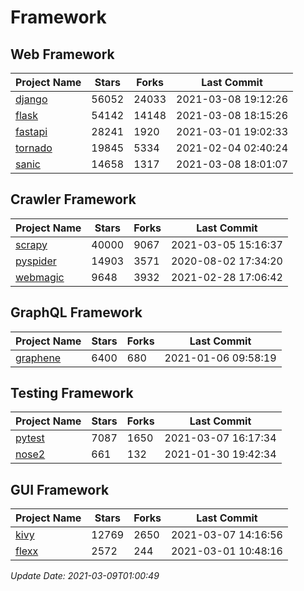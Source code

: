 # Framework

## Web Framework
| Project Name | Stars | Forks | Last Commit |
| ------------ | ----- | ----- | ----------- |
| [django](https://github.com/django/django) | 56052 | 24033 | 2021-03-08 19:12:26 |
| [flask](https://github.com/pallets/flask) | 54142 | 14148 | 2021-03-08 18:15:26 |
| [fastapi](https://github.com/tiangolo/fastapi) | 28241 | 1920 | 2021-03-01 19:02:33 |
| [tornado](https://github.com/tornadoweb/tornado) | 19845 | 5334 | 2021-02-04 02:40:24 |
| [sanic](https://github.com/sanic-org/sanic) | 14658 | 1317 | 2021-03-08 18:01:07 |

## Crawler Framework
| Project Name | Stars | Forks | Last Commit |
| ------------ | ----- | ----- | ----------- |
| [scrapy](https://github.com/scrapy/scrapy) | 40000 | 9067 | 2021-03-05 15:16:37 |
| [pyspider](https://github.com/binux/pyspider) | 14903 | 3571 | 2020-08-02 17:34:20 |
| [webmagic](https://github.com/code4craft/webmagic) | 9648 | 3932 | 2021-02-28 17:06:42 |

## GraphQL Framework
| Project Name | Stars | Forks | Last Commit |
| ------------ | ----- | ----- | ----------- |
| [graphene](https://github.com/graphql-python/graphene) | 6400 | 680 | 2021-01-06 09:58:19 |

## Testing Framework
| Project Name | Stars | Forks | Last Commit |
| ------------ | ----- | ----- | ----------- |
| [pytest](https://github.com/pytest-dev/pytest) | 7087 | 1650 | 2021-03-07 16:17:34 |
| [nose2](https://github.com/nose-devs/nose2) | 661 | 132 | 2021-01-30 19:42:34 |

## GUI Framework
| Project Name | Stars | Forks | Last Commit |
| ------------ | ----- | ----- | ----------- |
| [kivy](https://github.com/kivy/kivy) | 12769 | 2650 | 2021-03-07 14:16:56 |
| [flexx](https://github.com/flexxui/flexx) | 2572 | 244 | 2021-03-01 10:48:16 |

*Update Date: 2021-03-09T01:00:49*